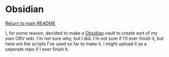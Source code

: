 # Obsidian

[Return to main README](../README.md)

I, for some reason, decided to make a [Obsidian](https://obsidian.md/) vault to create sort of my own ORV wiki. I'm not sure why, but I did. I'm not sure if I'll ever finish it, but here are the scripts I've used so far to make it. I might upload it as a seperate repo if I ever finish it.